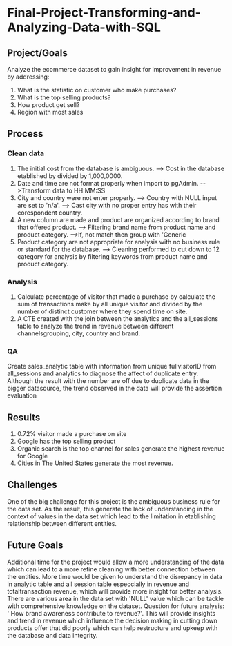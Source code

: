 # Final-Project-Transforming-and-Analyzing-Data-with-SQL

## Project/Goals
Analyze the ecommerce dataset to gain insight for improvement in revenue by addressing:
1. What is the statistic on customer who make purchases?
2. What is the top selling products?
3. How product get sell?
4. Region with most sales 

## Process
### Clean data
1. The initial cost from the database is ambiguous. 
    --> Cost in the database etablished by divided by 1,000,0000.
2. Date and time are not format properly when import to pgAdmin. 
    -->Transform data to HH:MM:SS
3. City and country were not enter properly. 
    --> Country with NULL input  are set to 'n/a'. 
    --> Cast city with no proper entry has with their corespondent country.
4. A new column are made and product are organized according to brand that offered product.
    --> Filtering brand name from product name and product category. 
    -->If, not match then group with 'Generic
5. Product category are not appropriate for analysis with no business rule or standard for the database. 
    --> Cleaning performed to cut down to 12 category for analysis by filtering keywords from product name and product category.

### Analysis
1. Calculate percentage of visitor that made a purchase by calculate the sum of transactions make by all unique visitor and divided by the number of distinct customer where they spend time on site.
2. A CTE created with the join between the analytics and the all_sessions table to analyze the trend in revenue between different channelsgrouping, city, country and brand.
### QA
Create sales_analytic table with information from unique fullvisitorID from all_sessions and analytics to diagnose the affect of duplicate entry. Although the result with the number are off due to duplicate data in the bigger datasource, the trend observed in the data will provide the assertion evaluation

## Results
1. 0.72% visitor made a purchase on site
2. Google has the top selling product
3. Organic search is the top channel for sales generate the highest revenue for Google
4. Cities in The United States generate the most revenue.
## Challenges 
One of the big challenge for this project is the ambiguous business rule for the data set. As the result, this generate the lack of understanding in the context of values in the data set which lead to the limitation in etablishing relationship between different entities.

## Future Goals
Additional time for the project would allow a more understanding of the data which can lead to a more refine cleaning with better connection between the entities. More time would be given to understand the disrepancy in data in analytic table  and all session table especcially in revenue and totaltransaction revenue, which will provide more insight for better analysis. There are various area in the data set with 'NULL' value which can be tackle with comprehensive knowledge on the dataset.
Question for future analysis: ' How brand awareness contribute to revenue?'. This will provide insights and trend in revenue which influence the decision making in cutting down products offer that did poorly which can help restructure and upkeep with the database and data integrity.
